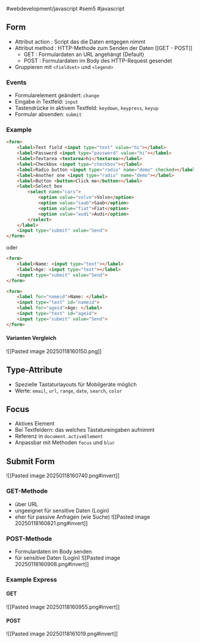 #webdevelopment/javascript #sem5 #javascript 
## Form
- Attribut action : Script das die Daten entgegen nimmt
- Attribut method : HTTP-Methode zum Senden der Daten [[GET - POST]]
	- GET : Formulardaten an URL angehängt (Default)
	- POST : Formulardaten im Body des HTTP-Request gesendet
- Gruppieren mit `<fieldset>` und `<legend>`
### Events
- Formularelement geändert: `change`
- Eingabe in Textfeld:  `input`
- Tastendrücke in aktivem Textfeld: `keydown`, `keypress`, `keyup`
- Formular absenden: `submit`
### Example
```html
<form>
	<label>Text field <input type="text" value="hi"></label>
	<label>Password <input type="password" value="hi"></label>
	<label>Textarea <textarea>hi</textarea></label>
	<label>Checkbox <input type="checkbox"></label>
	<label>Radio button <input type="radio" name="demo" checked></label>
	<label>Another one <input type="radio" name="demo"></label>
	<label>Button <button>Click me</button></label>
	<label>Select box
		<select name="cars">
			<option value="volvo">Volvo</option>
			<option value="saab">Saab</option>
			<option value="fiat">Fiat</option>
			<option value="audi">Audi</option>
		</select>
	</label>
	<input type="submit" value="Send">
</form>
```

oder 

```html
<form>
    <label>Name: <input type="text"></label>
    <label>Age: <input type="text"></label>
    <input type="submit" value="Send">
</form>

<form>
    <label for="nameid">Name: </label>
    <input type="text" id="nameid">
    <label for="ageid">Age: </label>
    <input type="text" id="ageid">
    <input type="submit" value="Send">
</form>
```
#### Varianten Vergleich
![[Pasted image 20250118160150.png]]
## Type-Attribute
- Spezielle Tastaturlayouts für Mobilgeräte möglich
- Werte: `email`, `url`, `range`, `date`, `search`, `color`
## Focus
- Aktives Element
- Bei Textfeldern: das welches Tastatureingaben aufnimmt
- Referenz in `document.activeElement`
- Anpassbar mit Methoden `focus` und `blur`
## Submit Form
![[Pasted image 20250118160740.png#invert]]
### GET-Methode
- über URL
- ungeeignet für sensitive Daten (Login)
- eher für passive Anfragen (wie Suche)
![[Pasted image 20250118160821.png#invert]]
### POST-Methode
- Formulardaten im Body senden
- für sensitive Daten (Login)
![[Pasted image 20250118160908.png#invert]]
### Example Express
#### GET
![[Pasted image 20250118160955.png#invert]]
#### POST
![[Pasted image 20250118161019.png#invert]]
